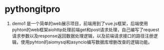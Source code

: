 # pythongitpro

1. demo1 是一个简单的web展示项目，前端用到了vue.js框架，后端使用pyhton的web框架aiohttp处理前端get和post请求处理，自己编写了request请求参数以及response返回数据处理逻辑，以及前端请求接口的路径注册逻辑，使用pyhton的aiomysql和asyncio编写数据库增删改查的逻辑功能。
